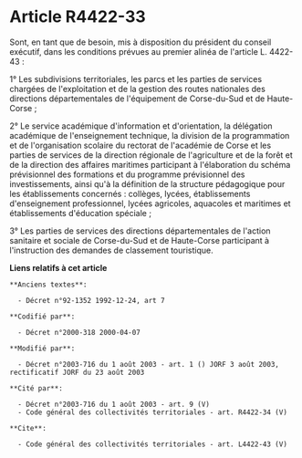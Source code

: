 # Article R4422-33

Sont, en tant que de besoin, mis à disposition du président du conseil exécutif, dans les conditions prévues au premier
alinéa de l'article L. 4422-43 :

1° Les subdivisions territoriales, les parcs et les parties de services chargées de l'exploitation et de la gestion des
routes nationales des directions départementales de l'équipement de Corse-du-Sud et de Haute-Corse ;

2° Le service académique d'information et d'orientation, la délégation académique de l'enseignement technique, la division de
la programmation et de l'organisation scolaire du rectorat de l'académie de Corse et les parties de services de la direction
régionale de l'agriculture et de la forêt et de la direction des affaires maritimes participant à l'élaboration du schéma
prévisionnel des formations et du programme prévisionnel des investissements, ainsi qu'à la définition de la structure
pédagogique pour les établissements concernés : collèges, lycées, établissements d'enseignement professionnel, lycées
agricoles, aquacoles et maritimes et établissements d'éducation spéciale ;

3° Les parties de services des directions départementales de l'action sanitaire et sociale de Corse-du-Sud et de Haute-Corse
participant à l'instruction des demandes de classement touristique.

**Liens relatifs à cet article**

	**Anciens textes**:

	  - Décret n°92-1352 1992-12-24, art 7

	**Codifié par**:

	  - Décret n°2000-318 2000-04-07

	**Modifié par**:

	  - Décret n°2003-716 du 1 août 2003 - art. 1 () JORF 3 août 2003, rectificatif JORF du 23 août 2003

	**Cité par**:

	  - Décret n°2003-716 du 1 août 2003 - art. 9 (V)
	  - Code général des collectivités territoriales - art. R4422-34 (V)

	**Cite**:

	  - Code général des collectivités territoriales - art. L4422-43 (V)
